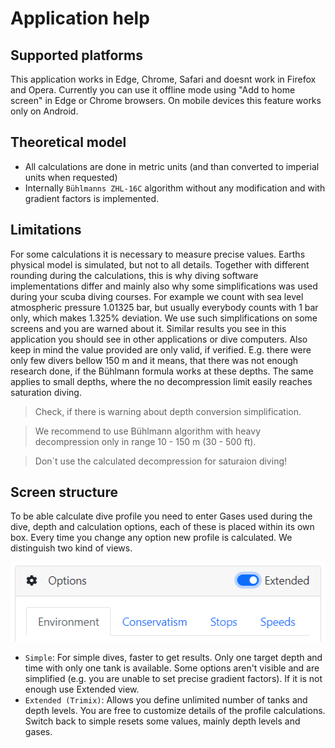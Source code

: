 # Application help

## Supported platforms

This application works in Edge, Chrome, Safari and doesnt work in Firefox and Opera. Currently you can use it offline mode using "Add to home screen" in Edge or Chrome browsers. On mobile devices this feature works only on Android.

## Theoretical model

* All calculations are done in metric units (and than converted to imperial units when requested)
* Internally `Bühlmanns ZHL-16C` algorithm without any modification and with gradient factors is implemented.

## Limitations

For some calculations it is necessary to measure precise values. Earths physical model is simulated, but not to all details. Together with different rounding during the calculations, this is why diving software implementations differ and mainly also why some simplifications was used during your scuba diving courses.
For example we count with sea level atmospheric pressure 1.01325 bar, but usually everybody counts with 1 bar only, which makes 1.325% deviation. We use such simplifications on some screens and you are warned about it. Similar results you see in this application you should see in other applications or dive computers.
Also keep in mind the value provided are only valid, if verified. E.g. there were only few divers bellow 150 m and it means, that there was not enough research done, if the Bühlmann formula works at these depths. The same applies to small depths, where the no decompression limit easily reaches saturation diving. 

> Check, if there is warning about depth conversion simplification.

> We recommend to use Bühlmann algorithm with heavy decompression only in range 10 - 150 m (30 - 500 ft).

> Don`t use the calculated decompression for saturaion diving!

## Screen structure

To be able calculate dive profile you need to enter Gases used during the dive, depth and calculation options, each of these is placed within its own box. Every time you change any option new profile is calculated. We distinguish two kind of views.

![Extended view switch](./extended_view_switch.png)

* `Simple`: For simple dives, faster to get results. Only one target depth and time with only one tank is available. Some options aren't visible and are simplified (e.g. you are unable to set precise gradient factors). If it is not enough use Extended view.
* `Extended (Trimix)`: Allows you define unlimited number of tanks and depth levels. You are free to customize details of the profile calculations. Switch back to simple resets some values, mainly depth levels and gases.


